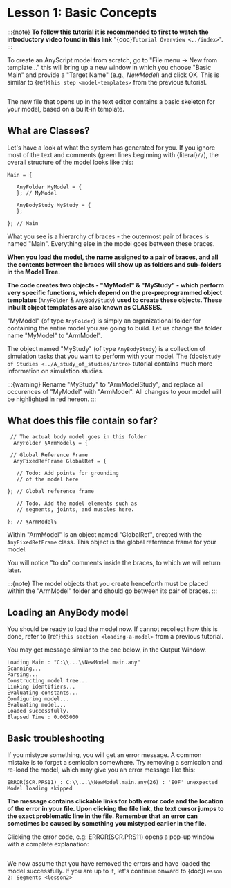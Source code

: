 # Lesson 1: Basic Concepts

:::{note}
**To follow this tutorial it is recommended to first to watch the
introductory video found in this link** "{doc}`Tutorial Overview <../index>`".
:::

To create an AnyScript model from scratch, go to "File menu -> New from template…" this will bring up a new window in
which you choose "Basic Main" and provide a "Target Name" (e.g.,
*NewModel*) and click OK. This is similar to {ref}`this step <model-templates>` from the previous tutorial.

```{image} _static/lesson1/image2.png
```

The new file that opens up in the text editor contains a basic skeleton
for your model, based on a built-in template.

## What are Classes?

Let's have a look at what the system has generated for you. If you ignore most of the text and comments (green lines beginning with {literal}`//`),
the overall structure of the model looks like this:

```AnyScriptDoc
Main = {

   AnyFolder MyModel = {
   }; // MyModel

   AnyBodyStudy MyStudy = {
   };

}; // Main
```

What you see is a hierarchy of braces - the outermost pair of braces is named "Main".
Everything else in the model goes between these braces.

**When you load the model, the name
assigned to a pair of braces, and all the contents between the braces will show up as
folders and sub-folders in the Model Tree.**

**The code creates two objects - "MyModel" & "MyStudy" - which perform very
specific functions, which depend on the pre-preprogrammed object templates** (`AnyFolder` & `AnyBodyStudy`)
**used to create these objects. These inbuilt object templates are also known as CLASSES.**

"MyModel" (of type `AnyFolder`) is simply an
organizational folder for containing the entire model you are going to
build. Let us change the folder name "MyModel" to "ArmModel".

The object named "MyStudy" (of type `AnyBodyStudy`) is a collection of
simulation tasks that you want to perform with your model. The {doc}`Study of Studies <../A_study_of_studies/intro>` tutorial
contains much more information on simulation studies.

:::{warning}
Rename "MyStudy" to "ArmModelStudy", and replace all occurences of "MyModel" with "ArmModel".
All changes to your model will be highlighted in red hereon.
:::

## What does this file contain so far?

```AnyScriptDoc
 // The actual body model goes in this folder
  AnyFolder §ArmModel§ = {

 // Global Reference Frame
  AnyFixedRefFrame GlobalRef = {

   // Todo: Add points for grounding
   // of the model here

}; // Global reference frame

   // Todo. Add the model elements such as
   // segments, joints, and muscles here.

}; // §ArmModel§
```

Within "ArmModel" is an object named "GlobalRef", created with the `AnyFixedRefFrame` class. This object is the global reference frame for your model.

You will notice "to do" comments inside the braces, to which we will return later.

:::{note}
The model objects that you create henceforth must be placed within the "ArmModel" folder and should go between its
pair of braces.
:::

## Loading an AnyBody model

You should be ready to load the model now. If cannot recollect how this is done,
refer to {ref}`this section <loading-a-model>`  from a previous tutorial.

You may get message similar to the one below, in the Output Window.

```none
Loading Main : "C:\\...\\NewModel.main.any"
Scanning...
Parsing...
Constructing model tree...
Linking identifiers...
Evaluating constants...
Configuring model...
Evaluating model...
Loaded successfully.
Elapsed Time : 0.063000
```

## Basic troubleshooting

If you mistype something, you will get an error message. A common
mistake is to forget a semicolon somewhere. Try removing a semicolon and re-load the model, which may give you an error message like this:

```none
ERROR(SCR.PRS11) : C:\\...\\NewModel.main.any(26) : 'EOF' unexpected Model loading skipped
```

**The message contains clickable links for both error code and the location of the error in your file. Upon clicking the file link, the text cursor
jumps to the exact problematic line in the file. Remember that an error can sometimes be caused by something you mistyped earlier
in the file.**

Clicking the error code, e.g: ERROR(SCR.PRS11) opens a pop-up window with a complete explanation:

```{image} _static/lesson1/image5.png
```

We now assume that you have removed the errors and have loaded the model
successfully. If you are up to it, let's continue onward to {doc}`Lesson 2: Segments <lesson2>`


